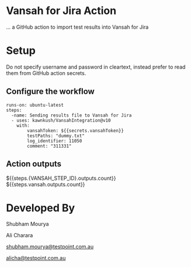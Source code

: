 # Vansah for Jira Action

... a GitHub action to import test results into Vansah for Jira

# Setup
 Do not specify username and password in cleartext, instead prefer to read them from GitHub action secrets.
## Configure the workflow
    runs-on: ubuntu-latest
    steps:
      -name: Sending results file to Vansah for Jira
      - uses: kawnkush/VansahIntegration@v10
        with:
            vansahToken: ${{secrets.vansahToken}}
            testPaths: "dummy.txt"
            log_identifier: 11050
            comment: "311331"
## Action outputs
 ${{steps.{VANSAH_STEP_ID}.outputs.count}}
 ${{steps.vansah.outputs.count}}

# Developed By
Shubham Mourya

Ali Charara

shubham.mourya@testpoint.com.au

alicha@testpoint.com.au
